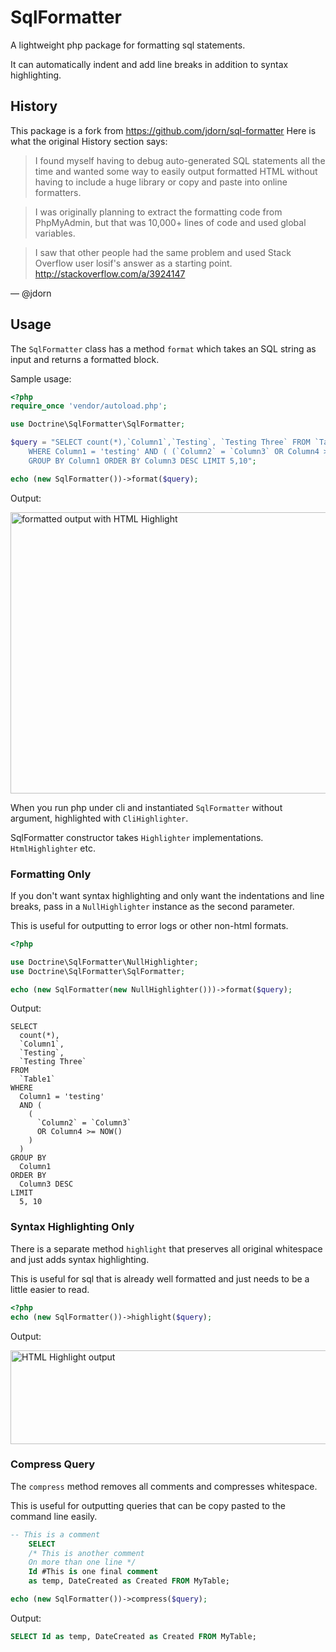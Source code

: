 # SqlFormatter

A lightweight php package for formatting sql statements.

It can automatically indent and add line breaks in addition to syntax
highlighting.

## History

This package is a fork from https://github.com/jdorn/sql-formatter
Here is what the original History section says:

> I found myself having to debug auto-generated SQL statements all the time and
> wanted some way to easily output formatted HTML without having to include a
> huge library or copy and paste into online formatters.

> I was originally planning to extract the formatting code from PhpMyAdmin,
> but that was 10,000+ lines of code and used global variables.

> I saw that other people had the same problem and used Stack Overflow user
> losif's answer as a starting point.  http://stackoverflow.com/a/3924147

― @jdorn

## Usage

The `SqlFormatter` class has a method `format` which takes an SQL string as
input and returns a formatted block.

Sample usage:

```php
<?php
require_once 'vendor/autoload.php';

use Doctrine\SqlFormatter\SqlFormatter;

$query = "SELECT count(*),`Column1`,`Testing`, `Testing Three` FROM `Table1`
    WHERE Column1 = 'testing' AND ( (`Column2` = `Column3` OR Column4 >= NOW()) )
    GROUP BY Column1 ORDER BY Column3 DESC LIMIT 5,10";

echo (new SqlFormatter())->format($query);
```

Output:

<img src="examples/readme_format_html.svg" width="600" height="450" alt="formatted output with HTML Highlight">

When you run php under cli and instantiated `SqlFormatter` without argument, highlighted with `CliHighlighter`.

SqlFormatter constructor takes `Highlighter` implementations. `HtmlHighlighter` etc.


### Formatting Only

If you don't want syntax highlighting and only want the indentations and
line breaks, pass in a `NullHighlighter` instance as the second parameter.

This is useful for outputting to error logs or other non-html formats.

```php
<?php

use Doctrine\SqlFormatter\NullHighlighter;
use Doctrine\SqlFormatter\SqlFormatter;

echo (new SqlFormatter(new NullHighlighter()))->format($query);
```

Output:

```
SELECT
  count(*),
  `Column1`,
  `Testing`,
  `Testing Three`
FROM
  `Table1`
WHERE
  Column1 = 'testing'
  AND (
    (
      `Column2` = `Column3`
      OR Column4 >= NOW()
    )
  )
GROUP BY
  Column1
ORDER BY
  Column3 DESC
LIMIT
  5, 10
```

### Syntax Highlighting Only

There is a separate method `highlight` that preserves all original whitespace
and just adds syntax highlighting.

This is useful for sql that is already well formatted and just needs to be a
little easier to read.

```php
<?php
echo (new SqlFormatter())->highlight($query);
```

Output:

<img src="examples/readme_highlight_html.svg" width="800" height="150" alt="HTML Highlight output">

### Compress Query

The `compress` method removes all comments and compresses whitespace.

This is useful for outputting queries that can be copy pasted to the command
line easily.

```sql
-- This is a comment
    SELECT
    /* This is another comment
    On more than one line */
    Id #This is one final comment
    as temp, DateCreated as Created FROM MyTable;
```

```php
echo (new SqlFormatter())->compress($query);
```

Output:

```sql
SELECT Id as temp, DateCreated as Created FROM MyTable;
```
